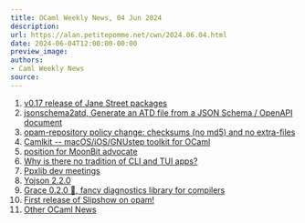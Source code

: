 ```yaml
---
title: OCaml Weekly News, 04 Jun 2024
description:
url: https://alan.petitepomme.net/cwn/2024.06.04.html
date: 2024-06-04T12:00:00-00:00
preview_image:
authors:
- Caml Weekly News
source:
---
```


<ol><li><a href="https://alan.petitepomme.net/cwn/2024.06.04.html#1">v0.17 release of Jane Street packages</a></li><li><a href="https://alan.petitepomme.net/cwn/2024.06.04.html#2">jsonschema2atd, Generate an ATD file from a JSON Schema / OpenAPI document</a></li><li><a href="https://alan.petitepomme.net/cwn/2024.06.04.html#3">opam-repository policy change: checksums (no md5) and no extra-files</a></li><li><a href="https://alan.petitepomme.net/cwn/2024.06.04.html#4">Camlkit -- macOS/iOS/GNUstep toolkit for OCaml</a></li><li><a href="https://alan.petitepomme.net/cwn/2024.06.04.html#5">position for MoonBit advocate</a></li><li><a href="https://alan.petitepomme.net/cwn/2024.06.04.html#6">Why is there no tradition of CLI and TUI apps?</a></li><li><a href="https://alan.petitepomme.net/cwn/2024.06.04.html#7">Ppxlib dev meetings</a></li><li><a href="https://alan.petitepomme.net/cwn/2024.06.04.html#8">Yojson 2.2.0</a></li><li><a href="https://alan.petitepomme.net/cwn/2024.06.04.html#9">Grace 0.2.0 💅, fancy diagnostics library for compilers</a></li><li><a href="https://alan.petitepomme.net/cwn/2024.06.04.html#10">First release of Slipshow on opam!</a></li><li><a href="https://alan.petitepomme.net/cwn/2024.06.04.html#11">Other OCaml News</a></li></ol>
